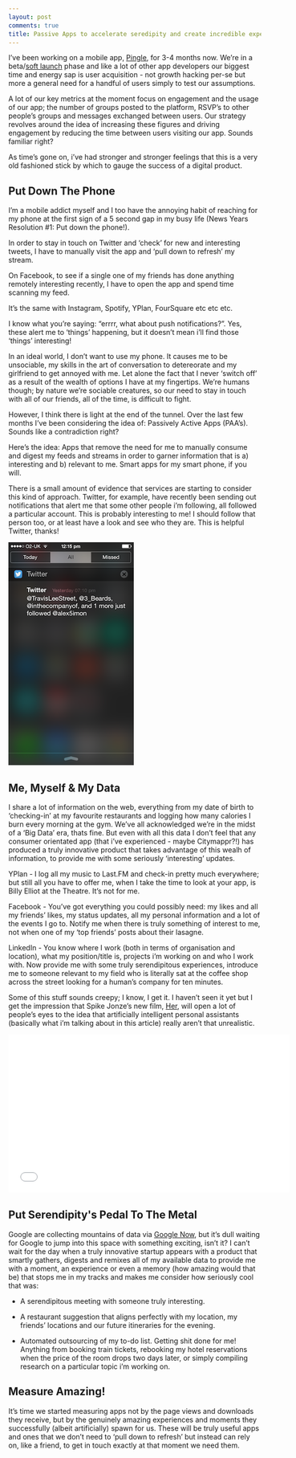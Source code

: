 ```yaml
---
layout: post
comments: true
title: Passive Apps to accelerate seredipity and create incredible experiences
---
```


I’ve been working on a mobile app, [Pingle](http://www.joinpingle.com), for 3-4 months now. We’re in a beta/[soft launch](http://bit.ly/1cW9n6M "Pingle on the Google Play Store") phase and like a lot of other app developers our biggest time and energy sap is user acquisition - not growth hacking per-se but more a general need for a handful of users simply to test our assumptions. 

A lot of our key metrics at the moment focus on engagement and the usage of our app; the number of groups posted to the platform, RSVP’s to other people’s groups and messages exchanged between users. Our strategy revolves around the idea of increasing these figures and driving engagement by reducing the time between users visiting our app. Sounds familiar right? 

As time’s gone on, i’ve had stronger and stronger feelings that this is a very old fashioned stick by which to gauge the success of a digital product.

## Put Down The Phone
I’m a mobile addict myself and I too have the annoying habit of reaching for my phone at the first sign of a 5 second gap in my busy life (News Years Resolution #1: Put down the phone!).

In order to stay in touch on Twitter and ‘check’ for new and interesting tweets, I have to manually visit the app and ‘pull down to refresh’ my stream.

On Facebook, to see if a single one of my friends has done anything remotely interesting recently, I have to open the app and spend time scanning my feed.

It’s the same with Instagram, Spotify, YPlan, FourSquare etc etc etc.

I know what you’re saying: “errrr, what about push notifications?”. Yes, these alert me to ‘things’ happening, but it doesn’t mean i’ll find those ‘things’ interesting!

In an ideal world, I don’t want to use my phone. It causes me to be unsociable, my skills in the art of conversation to detereorate and my girlfriend to get annoyed with me. Let alone the fact that I never ‘switch off’ as a result of the wealth of options I have at my fingertips. We’re humans though; by nature we’re sociable creatures, so our need to stay in touch with all of our friends, all of the time, is difficult to fight.

However, I think there is light at the end of the tunnel. Over the last few months I’ve been considering the idea of: Passively Active Apps (PAA’s). Sounds like a contradiction right?

Here’s the idea: Apps that remove the need for me to manually consume and digest my feeds and streams in order to garner information that is a) interesting and b) relevant to me. Smart apps for my smart phone, if you will.

There is a small amount of evidence that services are starting to consider this kind of approach. Twitter, for example, have recently been sending out notifications that alert me that some other people i’m following, all followed a particular account. This is probably interesting to me! I should follow that person too, or at least have a look and see who they are. This is helpful Twitter, thanks!

![Twitter's Smart Notifications](/images/twitters-smart-notifications.png "Twitter's Smart Notifications")

## Me, Myself & My Data

I share a lot of information on the web, everything from my date of birth to ‘checking-in’ at my favourite restaurants and logging how many calories I burn every morning at the gym. We’ve all acknowledged we’re in the midst of a ‘Big Data’ era, thats fine. But even with all this data I don’t feel that any consumer orientated app (that i’ve experienced - maybe Citymappr?!) has produced a truly innovative product that takes advantage of this wealh of information, to provide me with some seriously ‘interesting’ updates.

YPlan - I log all my music to Last.FM and check-in pretty much everywhere; but still all you have to offer me, when I take the time to look at your app, is Billy Elliot at the Theatre. It’s not for me.

Facebook - You’ve got everything you could possibly need: my likes and all my friends’ likes, my status updates, all my personal information and a lot of the events I go to. Notify me when there is truly something of interest to me, not when one of my ‘top friends’ posts about their lasagne.

LinkedIn - You know where I work (both in terms of organisation and location), what my position/title is, projects i’m working on and who I work with. Now provide me with some truly serendipitous experiences, introduce me to someone relevant to my field who is literally sat at the coffee shop across the street looking for a human’s company for ten minutes.

Some of this stuff sounds creepy; I know, I get it. I haven’t seen it yet but I get the impression that Spike Jonze’s new film, [Her](http://www.imdb.com/title/tt1798709/ "Her on IMDB"), will open a lot of people’s eyes to the idea that artificially intelligent personal assistants (basically what i’m talking about in this article) really aren’t that unrealistic.

<iframe width="560" height="315" src="//www.youtube.com/embed/anlrUiZvCfU" frameborder="0">
</iframe>

## Put Serendipity's Pedal To The Metal

Google are collecting mountains of data via [Google Now](http://www.google.co.uk/landing/now/), but it’s dull waiting for Google to jump into this space with something exciting, isn’t it? I can’t wait for the day when a truly innovative startup appears with a product that smartly gathers, digests and remixes all of my available data to provide me with a moment, an experience or even a memory (how amazing would that be) that stops me in my tracks and makes me consider how seriously cool that was:

* A serendipitous meeting with someone truly interesting.

* A restaurant suggestion that aligns perfectly with my location, my friends’ locations and our future itineraries for the evening.

* Automated outsourcing of my to-do list. Getting shit done for me! Anything from booking train tickets, rebooking my hotel reservations when the price of the room drops two days later, or simply compiling research on a particular topic i’m working on.

## Measure Amazing!
It’s time we started measuring apps not by the page views and downloads they receive, but by the genuinely amazing experiences and moments they successfully (albeit artificially) spawn for us. These will be truly useful apps and ones that we don’t need to ‘pull down to refresh’ but instead can rely on, like a friend, to get in touch exactly at that moment we need them.